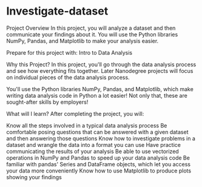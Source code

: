 # Investigate-dataset
Project Overview
In this project, you will analyze a dataset and then communicate your findings about it. You will use the Python libraries NumPy, Pandas, and Matplotlib to make your analysis easier.

Prepare for this project with: Intro to Data Analysis

Why this Project?
In this project, you'll go through the data analysis process and see how everything fits together. Later Nanodegree projects will focus on individual pieces of the data analysis process.

You'll use the Python libraries NumPy, Pandas, and Matplotlib, which make writing data analysis code in Python a lot easier! Not only that, these are sought-after skills by employers!

What will I learn?
After completing the project, you will:

Know all the steps involved in a typical data analysis process
Be comfortable posing questions that can be answered with a given dataset and then answering those questions
Know how to investigate problems in a dataset and wrangle the data into a format you can use
Have practice communicating the results of your analysis
Be able to use vectorized operations in NumPy and Pandas to speed up your data analysis code
Be familiar with pandas' Series and DataFrame objects, which let you access your data more conveniently
Know how to use Matplotlib to produce plots showing your findings

